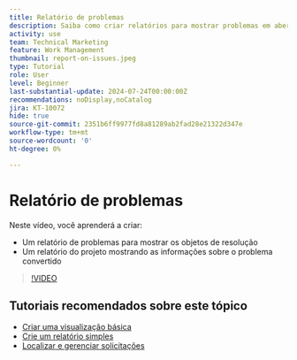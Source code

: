 ```yaml
---
title: Relatório de problemas
description: Saiba como criar relatórios para mostrar problemas em aberto e informações sobre a conversão.
activity: use
team: Technical Marketing
feature: Work Management
thumbnail: report-on-issues.jpeg
type: Tutorial
role: User
level: Beginner
last-substantial-update: 2024-07-24T00:00:00Z
recommendations: noDisplay,noCatalog
jira: KT-10072
hide: true
source-git-commit: 2351b6ff9977fd8a81289ab2fad28e21322d347e
workflow-type: tm+mt
source-wordcount: '0'
ht-degree: 0%

---
```


# Relatório de problemas

Neste vídeo, você aprenderá a criar:

* Um relatório de problemas para mostrar os objetos de resolução
* Um relatório do projeto mostrando as informações sobre o problema convertido


>[!VIDEO](https://video.tv.adobe.com/v/3432002/?quality=12&learn=on)


## Tutoriais recomendados sobre este tópico

* [Criar uma visualização básica](/help/reporting/basic-reporting/create-a-basic-view.md)
* [Crie um relatório simples](/help/reporting/basic-reporting/create-a-simple-report.md)
* [Localizar e gerenciar solicitações](/help/manage-work/issues-requests/find-requests.md)

